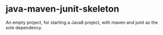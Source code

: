 # java-maven-junit-skeleton
An empty project, for starting a Java8 project, with maven and junit as the sole dependency.
